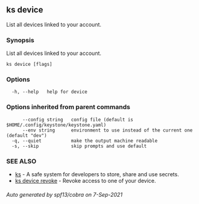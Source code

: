 ## ks device

List all devices linked to your account.

### Synopsis

List all devices linked to your account.

```
ks device [flags]
```

### Options

```
  -h, --help   help for device
```

### Options inherited from parent commands

```
      --config string   config file (default is $HOME/.config/keystone/keystone.yaml)
      --env string      environment to use instead of the current one (default "dev")
  -q, --quiet           make the output machine readable
  -s, --skip            skip prompts and use default
```

### SEE ALSO

* [ks](ks.md)	 - A safe system for developers to store, share and use secrets.
* [ks device revoke](ks_device_revoke.md)	 - Revoke access to one of your device.

###### Auto generated by spf13/cobra on 7-Sep-2021
